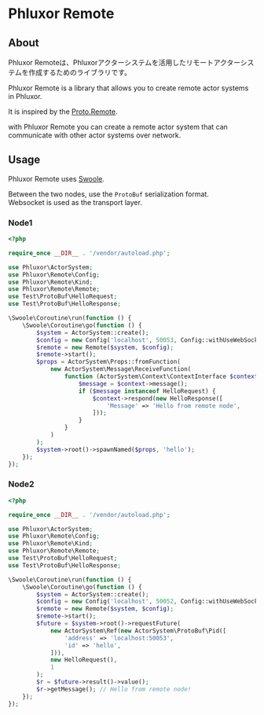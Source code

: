# Phluxor Remote

## About

Phluxor Remoteは、Phluxorアクターシステムを活用したリモートアクターシステムを作成するためのライブラリです。  

Phluxor Remote is a library that allows you to create remote actor systems in Phluxor.

It is inspired by the [Proto.Remote](https://proto.actor/docs/remote/).

with Phluxor Remote you can create a remote actor system that can communicate with other actor systems over network.

## Usage

Phluxor Remote uses [Swoole](https://www.swoole.com/).  

Between the two nodes, use the `ProtoBuf` serialization format.  
Websocket is used as the transport layer.  

### Node1

```php
<?php

require_once __DIR__ . '/vendor/autoload.php';

use Phluxor\ActorSystem;
use Phluxor\Remote\Config;
use Phluxor\Remote\Kind;
use Phluxor\Remote\Remote;
use Test\ProtoBuf\HelloRequest;
use Test\ProtoBuf\HelloResponse;

\Swoole\Coroutine\run(function () {
    \Swoole\Coroutine\go(function () {
        $system = ActorSystem::create();
        $config = new Config('localhost', 50053, Config::withUseWebSocket(true));
        $remote = new Remote($system, $config);
        $remote->start();
        $props = ActorSystem\Props::fromFunction(
            new ActorSystem\Message\ReceiveFunction(
                function (ActorSystem\Context\ContextInterface $context) {
                    $message = $context->message();
                    if ($message instanceof HelloRequest) {
                        $context->respond(new HelloResponse([
                            'Message' => 'Hello from remote node',
                        ]));
                    }
                }
            )
        );
        $system->root()->spawnNamed($props, 'hello');
    });
});
```

### Node2

```php
<?php

require_once __DIR__ . '/vendor/autoload.php';

use Phluxor\ActorSystem;
use Phluxor\Remote\Config;
use Phluxor\Remote\Kind;
use Phluxor\Remote\Remote;
use Test\ProtoBuf\HelloRequest;
use Test\ProtoBuf\HelloResponse;

\Swoole\Coroutine\run(function () {
    \Swoole\Coroutine\go(function () {
        $system = ActorSystem::create();
        $config = new Config('localhost', 50052, Config::withUseWebSocket(true));
        $remote = new Remote($system, $config);
        $remote->start();
        $future = $system->root()->requestFuture(
            new ActorSystem\Ref(new ActorSystem\ProtoBuf\Pid([
                'address' => 'localhost:50053',
                'id' => 'hello',
            ])),
            new HelloRequest(),
            1
        );
        $r = $future->result()->value();
        $r->getMessage(); // Hello from remote node! 
    });
});
```
